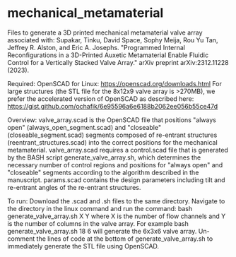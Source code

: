 # mechanical_metamaterial
Files to generate a 3D printed mechanical metamaterial valve array associated with:
Supakar, Tinku, David Space, Sophy Meija, Rou Yu Tan, Jeffrey R. Alston, and Eric A. Josephs. "Programmed Internal Reconfigurations in a 3D-Printed Auxetic Metamaterial Enable Fluidic Control for a Vertically Stacked Valve Array." arXiv preprint arXiv:2312.11228 (2023).

Required:
OpenSCAD for Linux: https://openscad.org/downloads.html
For large structures (the STL file for the 8x12x9 valve array is >270MB), we prefer the accelerated version of OpenSCAD as described here: https://gist.github.com/ochafik/6e95596a6e6188b2062ee056b55ce47d

Overview:
valve_array.scad is the OpenSCAD file that positions "always open" (always_open_segment.scad) and "closeable" (closeable_segment.scad) segments composed of re-entrant structures (reentrant_structures.scad) into the correct positions for the mechanical metamaterial.
valve_array.scad requires a control.scad file that is generated by the BASH script generate_valve_array.sh, which determines the necessary number of control regions and positions for "always open" and "closeable" segments according to the algorithm described in the manuscript.
params.scad contains the design parameters including tilt and re-entrant angles of the re-entrant structures.

To run:
Download the .scad and .sh files to the same directory. 
Navigate to the directory in the linux command and run the command: 
bash generate_valve_array.sh X Y
where X is the number of flow channels and Y is the number of columns in the valve array.
For example bash generate_valve_array.sh 18 6
will generate the 6x3x6 valve array.
Un-comment the lines of code at the bottom of generate_valve_array.sh to immediately generate the STL file using OpenSCAD. 
